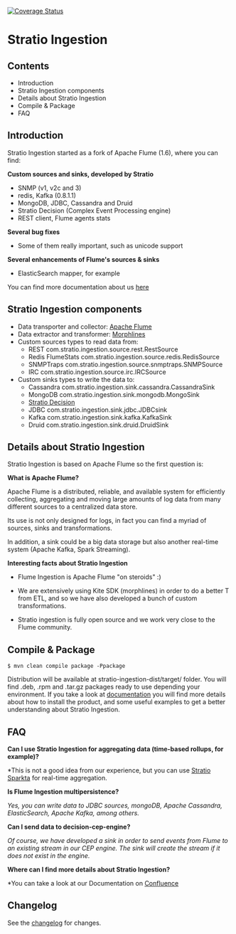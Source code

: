 [![Coverage Status](https://coveralls.io/repos/github/Stratio/Ingestion/badge.svg?branch=master)](https://coveralls.io/github/Stratio/Ingestion?branch=master)

Stratio Ingestion
=================

Contents
--------

* Introduction
* Stratio Ingestion components
* Details about Stratio Ingestion
* Compile & Package
* FAQ


Introduction
------------

Stratio Ingestion started as a fork of Apache Flume (1.6), where you can find:

**Custom sources and sinks, developed by Stratio**

 - SNMP (v1, v2c and 3)
 - redis, Kafka (0.8.1.1)
 - MongoDB, JDBC, Cassandra and Druid
 - Stratio Decision (Complex Event Processing engine)
 - REST client, Flume agents stats
 
**Several bug fixes**

 - Some of them really important, such as unicode support

**Several enhancements of Flume's sources & sinks**

 - ElasticSearch mapper, for example

You can find more documentation about us [here](https://stratio.atlassian.net/wiki/display/PLATFORM/STRATIO+INGESTION)


Stratio Ingestion components
----------------------------

* Data transporter and collector: [Apache Flume](http://flume.apache.org/)
* Data extractor and transformer: [Morphlines](http://kitesdk.org/docs/current/kite-morphlines/index.html)
* Custom sources types to read data from:
    - REST   com.stratio.ingestion.source.rest.RestSource
    - Redis FlumeStats   com.stratio.ingestion.source.redis.RedisSource
    - SNMPTraps   com.stratio.ingestion.source.snmptraps.SNMPSource
    - IRC   com.stratio.ingestion.source.irc.IRCSource
* Custom sinks types to write the data to:
    - Cassandra   com.stratio.ingestion.sink.cassandra.CassandraSink
    - MongoDB   com.stratio.ingestion.sink.mongodb.MongoSink
    - [Stratio Decision](https://github.com/Stratio/Decision)
    - JDBC   com.stratio.ingestion.sink.jdbc.JDBCsink
    - Kafka   com.stratio.ingestion.sink.kafka.KafkaSink
    - Druid   com.stratio.ingestion.sink.druid.DruidSink

Details about Stratio Ingestion
-------------------------------

Stratio Ingestion is based on Apache Flume so the first question is:

**What is Apache Flume?**

Apache Flume is a distributed, reliable, and available system for efficiently collecting, aggregating and moving large amounts of log data from many different sources to a centralized data store.

Its use is not only designed for logs, in fact you can find a myriad of sources, sinks and transformations.

In addition, a sink could be a big data storage but also another real-time system (Apache Kafka, Spark Streaming).


**Interesting facts about Stratio Ingestion**

 * Flume Ingestion is Apache Flume "on steroids" :)
 
 * We are extensively using Kite SDK (morphlines) in order to do a better T from ETL, and so we have also developed a bunch of custom transformations.
 
 * Stratio ingestion is fully open source and we work very close to the Flume community.


Compile & Package
-----------------

```
$ mvn clean compile package -Ppackage
```

Distribution will be available at stratio-ingestion-dist/target/ folder. You will find .deb, .rpm and .tar.gz packages ready to use depending your environment.
If you take a look at [documentation](https://stratio.atlassian.net/wiki/display/PLATFORM/STRATIO+INGESTION) you will find more details about how to install the product, and some useful examples to get a better understanding about Stratio Ingestion. 


FAQ
---


**Can I use Stratio Ingestion for aggregating data (time-based rollups, for example)?**

*This is not a good idea from our experience, but you can use [Stratio Sparkta](https://github.com/Stratio/Sparkta) for real-time aggregation.

**Is Flume Ingestion multipersistence?**

*Yes, you can write data to JDBC sources, mongoDB, Apache Cassandra, ElasticSearch, Apache Kafka, among others.*


**Can I send data to decision-cep-engine?**

*Of course, we have developed a sink in order to send events from Flume to an existing stream in our CEP engine.  The sink will create the stream if it does not exist in the engine.* 

**Where can I find more details about Stratio Ingestion?**

*You can take a look at our Documentation on [Confluence](https://stratio.atlassian.net/wiki/display/PLATFORM/STRATIO+INGESTION)


Changelog
---------

See the [changelog](CHANGELOG.md) for changes. 



